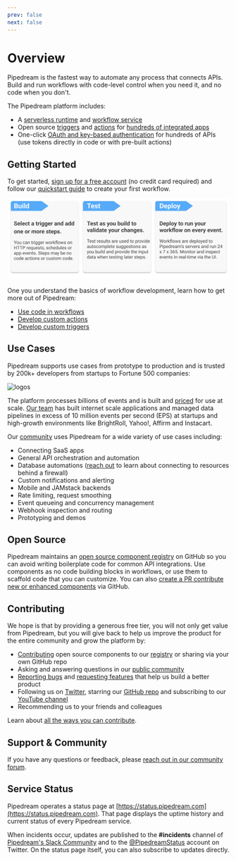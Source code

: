 ```yaml
---
prev: false
next: false
---
```


# Overview

Pipedream is the fastest way to automate any process that connects APIs. Build and run workflows with code-level control when you need it, and no code when you don't. 

The Pipedream platform includes:

- A [serverless runtime](/code/) and [workflow service](/workflows/)
- Open source [triggers](/workflows/triggers/) and [actions](/components/actions/) for [hundreds of integrated apps](https://pipedream.com/explore/)
- One-click [OAuth and key-based authentication](/connected-accounts/) for hundreds of APIs (use tokens directly in code or with pre-built actions)

## Getting Started

To get started, [sign up for a free account](https://pipedream.com/auth/signup) (no credit card required) and follow our [quickstart guide](/quickstart/) to create your first workflow.

![build, test,deploy](./images/getting-started5.png)

One you understand the basics of workflow development, learn how to get more out of Pipedream:

- [Use code in workflows](/code/) 
- [Develop custom actions](/components/quickstart/nodejs/actions/) 
- [Develop custom triggers](/components/quickstart/nodejs/sources/)

## Use Cases

Pipedream supports use cases from prototype to production and is trusted by 200k+ developers from startups to Fortune 500 companies:

![logos](https://res.cloudinary.com/pipedreamin/image/upload/v1612919944/homepage/logos_kcbviz.png)

The platform processes billions of events and is built and [priced](https://pipedream.com/pricing/) for use at scale. [Our team](https://pipedream.com/about) has built internet scale applications and managed data pipelines in excess of 10 million events per second (EPS) at startups and high-growth environments like BrightRoll, Yahoo!, Affirm and Instacart. 

Our [community](https://pipedream.com/community) uses Pipedream for a wide variety of use cases including:

- Connecting SaaS apps
- General API orchestration and automation
- Database automations ([reach out](https://pipedream.com/community) to learn about connecting to resources behind a firewall)
- Custom notifications and alerting
- Mobile and JAMstack backends
- Rate limiting, request smoothing
- Event queueing and concurrency management
- Webhook inspection and routing
- Prototyping and demos

## Open Source

Pipedream maintains an [open source component registry](https://github.com/pipedreamhq/pipedream/) on GitHub so you can avoid writing boilerplate code for common API integrations. Use components as no code building blocks in workflows, or use them to scaffold code that you can customize. You can also [create a PR contribute new or enhanced components](/components/guidelines/#process) via GitHub.

## Contributing

We hope is that by providing a generous free tier, you will not only get value from Pipedream, but you will give back to help us improve the product for the entire community and grow the platform by:

- [Contributing](/components/guidelines/) open source components to our [registry](https://github.com/pipedreamhq/pipedream) or sharing via your own GitHub repo
- Asking and answering questions in our [public community](https://pipedream.com/community/)
- [Reporting bugs](https://pipedream.com/community/c/bugs/9) and [requesting features](https://github.com/PipedreamHQ/pipedream/issues/new?assignees=&labels=enhancement&template=feature_request.md&title=%5BFEATURE%5D+) that help us build a better product
- Following us on [Twitter](https://twitter.com/pipedream), starring our [GitHub repo](https://github.com/PipedreamHQ/pipedream) and subscribing to our [YouTube channel](https://www.youtube.com/c/pipedreamhq)
- Recommending us to your friends and colleagues

Learn about [all the ways you can contribute](https://pipedream.com/contributing).

## Support & Community

If you have any questions or feedback, please [reach out in our community forum](https://pipedream.com/community).

## Service Status

Pipedream operates a status page at [https://status.pipedream.com](https://status.pipedream.com). That page displays the uptime history and current status of every Pipedream service.

When incidents occur, updates are published to the **#incidents** channel of [Pipedream's Slack Community](https://pipedream.com/support) and to the [@PipedreamStatus](https://twitter.com/PipedreamStatus) account on Twitter. On the status page itself, you can also subscribe to updates directly.
